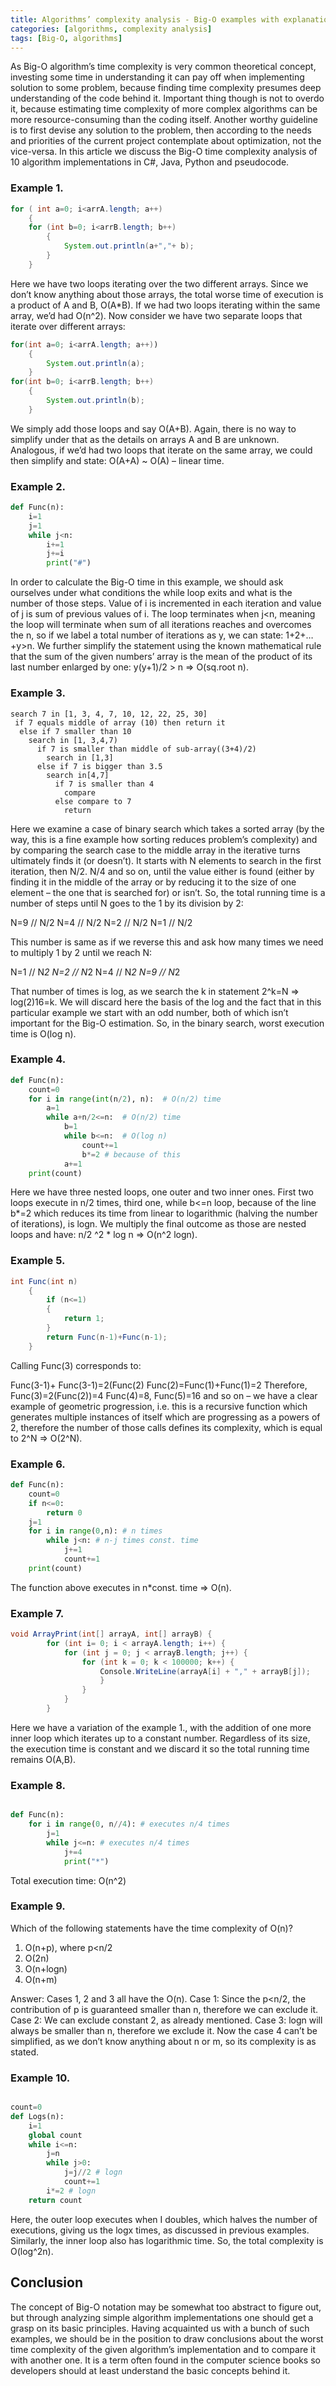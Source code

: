 ```yaml
---
title: Algorithms’ complexity analysis - Big-O examples with explanations
categories: [algorithms, complexity analysis]
tags: [Big-O, algorithms]
---
```


As Big-O algorithm’s time complexity is very common theoretical concept, investing some time in understanding it can pay off when implementing solution to some problem, because finding time complexity presumes deep understanding of the code behind it. Important thing though is not to overdo it, because estimating time complexity of more complex algorithms can be more resource-consuming than the coding itself. Another worthy guideline is to first devise any solution to the problem, then according to the needs and priorities of the current project contemplate about optimization, not the vice-versa.
In this article we discuss the Big-O time complexity analysis of 10 algorithm implementations in C#, Java, Python and pseudocode.  

### Example 1.
```java
for ( int a=0; i<arrA.length; a++)
    {
    for (int b=0; i<arrB.length; b++)
        {
            System.out.println(a+","+ b);
        }
    }
```

Here we have two loops iterating over the two different arrays. Since we don’t know anything about those arrays, the total worse time of execution is a product of A and B, O(A*B). If we had two loops iterating within the same array, we’d had O(n^2).  Now consider we have two separate loops that iterate over different arrays:

```java
for(int a=0; i<arrA.length; a++))
    {
        System.out.println(a);
    }
for(int b=0; i<arrB.length; b++)
    {
        System.out.println(b);
    }
```

We simply add those loops and say O(A+B). Again, there is no way to simplify under that as the details on arrays A and B are unknown. Analogous, if we’d had two loops that iterate on the same array, we could then simplify and state: O(A+A) ~ O(A) – linear time.  

### Example 2.
```python
def Func(n):
	i=1
	j=1
	while j<n:
		i+=1
		j+=i
		print("#") 
```

In order to calculate the Big-O time in this example, we should ask ourselves under what conditions the while loop exits and what is the number of those steps. Value of i is incremented in each iteration and value of j is sum of previous values of i. The loop terminates when j<n, meaning the loop will terminate when sum of all iterations reaches and overcomes the n, so if we label a total number of iterations as y, we can state: 1+2+…+y>n. We further simplify the statement using the known mathematical rule that the sum of the given numbers’ array is the mean of the product of its last number enlarged by one:
y(y+1)/2 > n => O(sq.root n).

### Example 3.

```
search 7 in [1, 3, 4, 7, 10, 12, 22, 25, 30]
 if 7 equals middle of array (10) then return it
  else if 7 smaller than 10
    search in [1, 3,4,7)
      if 7 is smaller than middle of sub-array((3+4)/2)
        search in [1,3]
      else if 7 is bigger than 3.5
        search in[4,7]
          if 7 is smaller than 4
            compare
          else compare to 7
            return 
```

Here we examine a case of binary search which takes a sorted array (by the way, this is a fine example how sorting reduces problem’s complexity) and by comparing the search case to the middle array in the iterative turns ultimately finds it (or doesn’t). It starts with N elements to search in the first iteration, then N/2. N/4 and so on, until the value either is found (either by finding it in the middle of the array or by reducing it to the size of one element – the one that is searched for) or isn’t. So, the total running time is a number of steps until N goes to the 1 by its division by 2:

N=9 // N/2
N=4 // N/2
N=2 // N/2
N=1 // N/2

This number is same as if we reverse this and ask how many times we need to multiply 1 by 2 until we reach N:

N=1 // N*2
N=2 // N*2
N=4 // N*2
N=9 // N*2

That number of times is log, as we search the k in statement 2^k=N => log(2)16=k. We will discard here the basis of the log and the fact that in this particular example we start with an odd number, both of which isn’t important for the Big-O estimation. So, in the binary search, worst execution time is O(log n).

### Example 4.
```python
def Func(n):
    count=0
    for i in range(int(n/2), n):  # O(n/2) time
        a=1
        while a+n/2<=n:  # O(n/2) time
            b=1
            while b<=n:  # O(log n)
                count+=1
                b*=2 # because of this
            a+=1
    print(count)
```

Here we have three nested loops, one outer and two inner ones. First two loops execute in n/2 times, third one, while b<=n loop, because of the line b*=2 which reduces its time from linear to logarithmic (halving the number of iterations), is logn. We multiply the final outcome as those are nested loops and have: n/2 ^2 * log n => O(n^2 logn).

### Example 5.
```java
int Func(int n)
    {
        if (n<=1)
        {
            return 1;
        }
        return Func(n-1)+Func(n-1);
    }
```

Calling Func(3) corresponds to:

Func(3-1)+ Func(3-1)=2(Func(2)
Func(2)=Func(1)+Func(1)=2
Therefore, Func(3)=2(Func(2))=4
Func(4)=8, Func(5)=16 and so on – we have a clear example of geometric progression, i.e. this is a recursive function which generates multiple instances of itself which are progressing as a powers of 2, therefore the number of those calls defines its complexity, which is equal to 2^N => O(2^N).

### Example 6.
```python
def Func(n):
    count=0
    if n<=0:
        return 0
    j=1
    for i in range(0,n): # n times
        while j<n: # n-j times const. time
            j+=1
            count+=1
    print(count)
```

The function above executes in n*const. time => O(n).

### Example 7.

```C#
void ArrayPrint(int[] arrayA, int[] arrayB) {
        for (int i= 0; i < arrayA.length; i++) {
            for (int j = 0; j < arrayB.length; j++) {
                for (int k = 0; k < 100000; k++) {
                    Console.WriteLine(arrayA[i] + "," + arrayB[j]);
                    }
                }
            }
        }
```

Here we have a variation of the example 1., with the addition of one more inner loop which iterates up to a constant number. Regardless of its size, the execution time is constant and we discard it so the total running time remains O(A,B).

### Example 8.
```python

def Func(n):
    for i in range(0, n//4): # executes n/4 times
        j=1
        while j<=n: # executes n/4 times
            j+=4
            print("*")
```

Total execution time: O(n^2)

### Example 9.

Which of the following statements have the time complexity of O(n)?

1.	O(n+p), where p<n/2
2.	O(2n)
3.	O(n+logn)
4.	O(n+m)

Answer: Cases 1, 2 and 3 all have the O(n). 
Case 1: Since the p<n/2, the contribution of p is guaranteed smaller than n, therefore we can exclude it.
Case 2: We can exclude constant 2, as already mentioned.
Case 3: logn will always be smaller than n, therefore we exclude it.
Now the case 4 can’t be simplified, as we don’t know anything about n or m, so its complexity is as stated.

### Example 10.

```python

count=0
def Logs(n):
    i=1
    global count
    while i<=n: 
        j=n
        while j>0: 
            j=j//2 # logn
            count+=1
        i*=2 # logn
    return count
```

Here, the outer loop executes when I doubles, which halves the number of executions, giving us the logx times, as discussed in previous examples. Similarly, the inner loop also has logarithmic time. So, the total complexity is O(log^2n).

## Conclusion
The concept of Big-O notation may be somewhat too abstract to figure out, but through analyzing simple algorithm implementations one should get a grasp on its basic principles. Having acquainted us with a bunch of such examples, we should be in the position to draw conclusions about the worst time complexity of the given algorithm’s implementation and to compare it with another one. It is a term often found in the computer science books so developers should at least understand the basic concepts behind it. 

